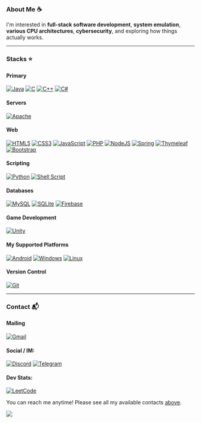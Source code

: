 ### About Me ☕
I'm interested in **full-stack software development**, **system emulation**, **various CPU architectures**, **cybersecurity**, and exploring how things actually works.

---

### Stacks ⭐
#### Primary
[![Java](https://img.shields.io/badge/java-%23ED8B00.svg?style=flat-square&logo=openjdk&logoColor=white)](#)
[![C](https://img.shields.io/badge/c-%2300599C.svg?style=flat-square&logo=c&logoColor=white)](#)
[![C++](https://img.shields.io/badge/c++-%2300599C.svg?style=flat-square&logo=c%2B%2B&logoColor=white)](#)
[![C#](https://img.shields.io/badge/c%23-%23239120.svg?style=flat-square&logo=csharp&logoColor=white)](#)

#### Servers
[![Apache](https://img.shields.io/badge/apache-%23D42029.svg?style=flat-square&logo=apache&logoColor=white)](#)

#### Web
[![HTML5](https://img.shields.io/badge/html5-%23E34F26.svg?style=flat-square&logo=html5&logoColor=white)](#)
[![CSS3](https://img.shields.io/badge/css3-%231572B6.svg?style=flat-square&logo=css3&logoColor=white)](#)
[![JavaScript](https://img.shields.io/badge/javascript-%23323330.svg?style=flat-square&logo=javascript&logoColor=%23F7DF1E)](#)
[![PHP](https://img.shields.io/badge/php-%23777BB4.svg?style=flat-square&logo=php&logoColor=white)](#)
[![NodeJS](https://img.shields.io/badge/node.js-6DA55F?style=flat-square&logo=node.js&logoColor=white)](#)
[![Spring](https://img.shields.io/badge/spring-%236DB33F.svg?style=flat-square&logo=spring&logoColor=white)](#)
[![Thymeleaf](https://img.shields.io/badge/Thymeleaf-%23005C0F.svg?style=flat-square&logo=Thymeleaf&logoColor=white)](#)
[![Bootstrap](https://img.shields.io/badge/bootstrap-%238511FA.svg?style=flat-square&logo=bootstrap&logoColor=white)](#)

#### Scripting
[![Python](https://img.shields.io/badge/python-3670A0?style=flat-square&logo=python&logoColor=ffdd54)](#)
[![Shell Script](https://img.shields.io/badge/shell_script-%23121011.svg?style=flat-square&logo=gnu-bash&logoColor=white)](#)

#### Databases
[![MySQL](https://img.shields.io/badge/mysql-4479A1.svg?style=flat-square&logo=mysql&logoColor=white)](#)
[![SQLite](https://img.shields.io/badge/sqlite-%2307405e.svg?style=flat-square&logo=sqlite&logoColor=white)](#)
[![Firebase](https://img.shields.io/badge/firebase-a08021?style=flat-square&logo=firebase&logoColor=ffcd34)](#)

#### Game Development
[![Unity](https://img.shields.io/badge/unity-%23000000.svg?style=flat-square&logo=unity&logoColor=white)](#)

#### My Supported Platforms
[![Android](https://img.shields.io/badge/Android-3DDC84?style=flat-square&logo=android&logoColor=white)](#)
[![Windows](https://img.shields.io/badge/Windows-0078D6?style=flat-square&logo=windows&logoColor=white)](#)
[![Linux](https://img.shields.io/badge/Linux-FCC624?style=flat-square&logo=linux&logoColor=black)](#)

#### Version Control
[![Git](https://img.shields.io/badge/git-%23F05033.svg?style=flat-square&logo=git&logoColor=white)](#)

---

### Contact 📬
#### Mailing
[![Gmail](https://img.shields.io/badge/Gmail-D14836?style=for-the-badge&logo=gmail&logoColor=white)](imfireclouu@gmail.com)

#### Social / IM:
[![Discord](https://img.shields.io/badge/Discord-%235865F2.svg?style=for-the-badge&logo=discord&logoColor=white)](https://discord.com/invite/eYFEUEq3)
[![Telegram](https://img.shields.io/badge/Telegram-2CA5E0?style=for-the-badge&logo=telegram&logoColor=white)](https://t.me/fireclouu)

#### Dev Stats:
[![LeetCode](https://img.shields.io/badge/LeetCode-000000?style=for-the-badge&logo=LeetCode&logoColor=#d16c06)](https://leetcode.com/u/fireclouu)


You can reach me anytime! Please see all my available contacts [above](#).


<!-- STATISTICS !-->
<img src="https://komarev.com/ghpvc/?username=fireclouu&style=flat&base=0" />
